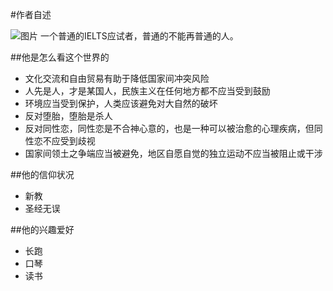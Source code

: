 #作者自述


![图片](http://a.jpg "float:right") 一个普通的IELTS应试者，普通的不能再普通的人。


##他是怎么看这个世界的
- 文化交流和自由贸易有助于降低国家间冲突风险
- 人先是人，才是某国人，民族主义在任何地方都不应当受到鼓励
- 环境应当受到保护，人类应该避免对大自然的破坏
- 反对堕胎，堕胎是杀人
- 反对同性恋，同性恋是不合神心意的，也是一种可以被治愈的心理疾病，但同性恋不应受到歧视
- 国家间领土之争端应当被避免，地区自愿自觉的独立运动不应当被阻止或干涉


##他的信仰状况
- 新教
- 圣经无误


##他的兴趣爱好
- 长跑
- 口琴
- 读书